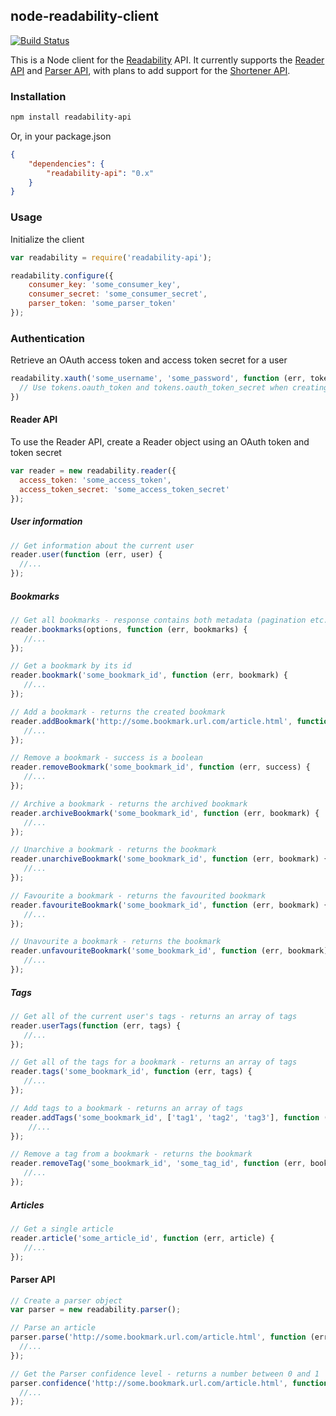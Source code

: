 ## node-readability-client

[![Build Status](https://travis-ci.org/robinjmurphy/node-readability-api.png?branch=master)](https://travis-ci.org/robinjmurphy/node-readability-api)

This is a Node client for the [Readability](http://www.readability.com/) API. It currently supports the [Reader API](http://www.readability.com/developers/api/reader) and [Parser API](http://www.readability.com/developers/api/parser), with plans to add support for the [Shortener API](http://www.readability.com/developers/api/shortener).

### Installation

```bash
npm install readability-api
```

Or, in your package.json

```json
{
    "dependencies": {
        "readability-api": "0.x"
    }
}
```

### Usage

Initialize the client

```javascript
var readability = require('readability-api');

readability.configure({
    consumer_key: 'some_consumer_key',
    consumer_secret: 'some_consumer_secret',
    parser_token: 'some_parser_token'
});
```

### Authentication

Retrieve an OAuth access token and access token secret for a user

```javascript
readability.xauth('some_username', 'some_password', function (err, tokens) {
  // Use tokens.oauth_token and tokens.oauth_token_secret when creating a Reader API client
})
``` 

#### Reader API

To use the Reader API, create a Reader object using an OAuth token and token secret

```javascript
var reader = new readability.reader({
  access_token: 'some_access_token',
  access_token_secret: 'some_access_token_secret'
});
```

##### User information

```javascript
// Get information about the current user
reader.user(function (err, user) {
  //...
});
```

##### Bookmarks

```javascript
// Get all bookmarks - response contains both metadata (pagination etc.) and an array of bookmarks
reader.bookmarks(options, function (err, bookmarks) {
   //... 
});

// Get a bookmark by its id
reader.bookmark('some_bookmark_id', function (err, bookmark) {
   //... 
});

// Add a bookmark - returns the created bookmark
reader.addBookmark('http://some.bookmark.url.com/article.html', function (err, bookmark) {
   //... 
});

// Remove a bookmark - success is a boolean
reader.removeBookmark('some_bookmark_id', function (err, success) {
   //... 
});

// Archive a bookmark - returns the archived bookmark
reader.archiveBookmark('some_bookmark_id', function (err, bookmark) {
   //... 
});

// Unarchive a bookmark - returns the bookmark
reader.unarchiveBookmark('some_bookmark_id', function (err, bookmark) {
   //... 
});

// Favourite a bookmark - returns the favourited bookmark
reader.favouriteBookmark('some_bookmark_id', function (err, bookmark) {
   //... 
});

// Unavourite a bookmark - returns the bookmark
reader.unfavouriteBookmark('some_bookmark_id', function (err, bookmark) {
   //... 
});

```

##### Tags

```javascript
// Get all of the current user's tags - returns an array of tags
reader.userTags(function (err, tags) {
   //... 
});

// Get all of the tags for a bookmark - returns an array of tags
reader.tags('some_bookmark_id', function (err, tags) {
   //... 
});

// Add tags to a bookmark - returns an array of tags
reader.addTags('some_bookmark_id', ['tag1', 'tag2', 'tag3'], function (err, bookmark) {
    //...
});

// Remove a tag from a bookmark - returns the bookmark
reader.removeTag('some_bookmark_id', 'some_tag_id', function (err, bookmark) {
   //... 
});
```

##### Articles

```javascript
// Get a single article
reader.article('some_article_id', function (err, article) {
   //... 
});
```

#### Parser API

```javascript
// Create a parser object
var parser = new readability.parser();

// Parse an article
parser.parse('http://some.bookmark.url.com/article.html', function (err, parsed) {
  //...
});

// Get the Parser confidence level - returns a number between 0 and 1
parser.confidence('http://some.bookmark.url.com/article.html', function (err, confidence) {
  //...
});
```

